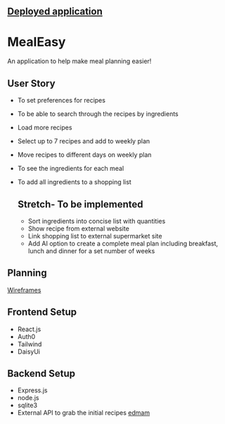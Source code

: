 ## [Deployed application](https://meal-easy.pushed.nz/)


# MealEasy

An application to help make meal planning easier!

## User Story

* To set preferences for recipes
* To be able to search through the recipes by ingredients
* Load more recipes
* Select up to 7 recipes and add to weekly plan
* Move recipes to different days on weekly plan
* To see the ingredients for each meal
* To add all ingredients to a shopping list

    ## Stretch- To be implemented
  * Sort ingredients into concise list with quantities
  * Show recipe from external website
  * Link shopping list to external supermarket site
  * Add AI option to create a complete meal plan including breakfast, lunch and dinner for a set number of weeks
 
## Planning 

 [Wireframes](https://miro.com/app/board/uXjVNFoiRjA=/?share_link_id=804098580911)
 
## Frontend Setup
* React.js
* Auth0
* Tailwind
* DaisyUi

## Backend Setup
* Express.js
* node.js
* sqlite3
* External API to grab the initial recipes
  [edmam](https://www.edamam.com/)


  






